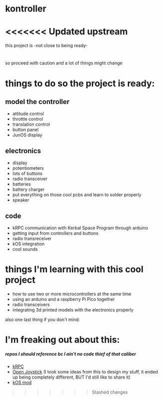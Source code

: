 # kontroller
 
<<<<<<< Updated upstream
=======
this project is -not close to being ready- 
#
so proceed with caution and a lot of things might change

# things to do so the project is ready:

## model the controller
- attitude control
- throttle control
- translation control
- button panel
- JunOS display
## electronics
- display
- potentiometers
- lots of buttons
- radio transceiver
- batteries
- battery charger
- put everything on those cool pcbs and learn to solder properly
- speaker
## code
- kRPC communication with Kerbal Space Program through arduino
- getting input from controllers and buttons
- radio transreceiver
- kOS integration
- cool sounds

# things I'm learning with this cool project
- how to use two or more microcontrollers at the same time
- using an arduino and a raspberry Pi Pico together
- radio transceivers
- integrating 3d printed models with the electronics properly

also one last thing if you don't mind:
# I'm freaking out about this:
##### repos I should reference bc I ain't no code thief of that caliber
- [kRPC](https://www.github.com/krpc/krpc)
- [Open Joystick](https://github.com/bhowiebkr/open-joystick)
(I took some ideas from this to design my stuff, it ended up being completely different, BUT I'd still like to share it)
- [kOS mod](https://github.com/KSP-KOS/KOS)
>>>>>>> Stashed changes
